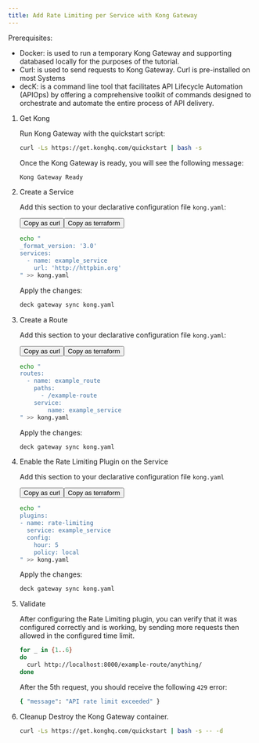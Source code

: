 ```yaml
---
title: Add Rate Limiting per Service with Kong Gateway
---
```



Prerequisites:
* Docker: is used to run a temporary Kong Gateway and supporting databased locally for the purposes of the tutorial.
* Curl: is used to send requests to Kong Gateway. Curl is pre-installed on most Systems
* decK: is a command line tool that facilitates API Lifecycle Automation (APIOps) by offering a comprehensive toolkit of commands designed to orchestrate and automate the entire process of API delivery.


1. Get Kong

    Run Kong Gateway with the quickstart script:
    ```bash
    curl -Ls https://get.konghq.com/quickstart | bash -s
    ```

    Once the Kong Gateway is ready, you will see the following message:

    ```bash
    Kong Gateway Ready 
    ```

2. Create a Service

    Add this section to your declarative configuration file `kong.yaml`:

    <button class="p-2 border bg-gray-300 float-right">Copy as curl</button><button class="p-2 border bg-gray-300 float-right">Copy as terraform</button>
    ```bash
    echo "
    _format_version: '3.0'
    services:
      - name: example_service
        url: 'http://httpbin.org'
    " >> kong.yaml
    ```

    Apply the changes:

    ```bash
    deck gateway sync kong.yaml
    ```

3. Create a Route

    Add this section to your declarative configuration file `kong.yaml`:

    <button class="p-2 border bg-gray-300 float-right">Copy as curl</button><button class="p-2 border bg-gray-300 float-right">Copy as terraform</button>
    ```bash
    echo "
    routes:
      - name: example_route
        paths:
          - /example-route
        service:
            name: example_service
    " >> kong.yaml
    ```

    Apply the changes:

    ```bash
    deck gateway sync kong.yaml
    ```

4. Enable the Rate Limiting Plugin on the Service

    Add this section to your declarative configuration file `kong.yaml`

    <button class="p-2 border bg-gray-300 float-right">Copy as curl</button><button class="p-2 border bg-gray-300 float-right">Copy as terraform</button>
    ```bash
    echo "
    plugins:
    - name: rate-limiting
      service: example_service
      config:
        hour: 5
        policy: local
    " >> kong.yaml
    ```

    Apply the changes:

    ```bash
    deck gateway sync kong.yaml
    ```

5. Validate

    After configuring the Rate Limiting plugin, you can verify that it was configured correctly and is working, by sending more requests then allowed in the configured time limit.

    ```bash
    for _ in {1..6}
    do
      curl http://localhost:8000/example-route/anything/
    done
    ```
    After the 5th request, you should receive the following `429` error:

    ```bash
    { "message": "API rate limit exceeded" }
    ```

6. Cleanup
    Destroy the Kong Gateway container.

    ```bash
    curl -Ls https://get.konghq.com/quickstart | bash -s -- -d
    ```
